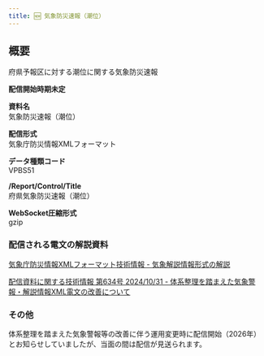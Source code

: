 ```yaml
---
title: 🆕 気象防災速報（潮位）
---
```


## 概要
府県予報区に対する潮位に関する気象防災速報

**配信開始時期未定**

**資料名** <br/>
気象防災速報（潮位）
 
**配信形式** <br/>
気象庁防災情報XMLフォーマット

**データ種類コード** <br/>
VPBS51

**/Report/Control/Title** <br/>
府県気象防災速報（潮位）

**WebSocket圧縮形式** <br/>
gzip

### 配信される電文の解説資料
[気象庁防災情報XMLフォーマット技術情報 - 気象解説情報形式の解説](https://dmdata.jp/docs/jma/manual/0233-0234.pdf)


[配信資料に関する技術情報 第634号 2024/10/31 - 体系整理を踏まえた気象警報・解説情報XML電文の改善について](https://dmdata.jp/docs/jma/technical/634.pdf)

### その他

体系整理を踏まえた気象警報等の改善に伴う運用変更時に配信開始（2026年）とお知らせしていましたが、当面の間は配信が見送られます。
